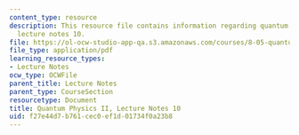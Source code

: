 ```yaml
---
content_type: resource
description: This resource file contains information regarding quantum physics II,
  lecture notes 10.
file: https://ol-ocw-studio-app-qa.s3.amazonaws.com/courses/8-05-quantum-physics-ii-fall-2013/f27e44d7b761cec0ef1d01734f0a23b8_MIT8_05F13_Chap_10.pdf
file_type: application/pdf
learning_resource_types:
- Lecture Notes
ocw_type: OCWFile
parent_title: Lecture Notes
parent_type: CourseSection
resourcetype: Document
title: Quantum Physics II, Lecture Notes 10
uid: f27e44d7-b761-cec0-ef1d-01734f0a23b8
---
```

